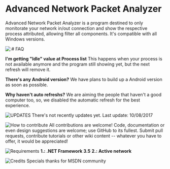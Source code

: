 # Advanced Network Packet Analyzer

Advanced Network Packet Analyzer is a program destined to only monitorate your network in/out connection and show the respective process attributed, allowing filter all components. It's compatible with all Windows versions.

<img align="left" src="https://assets-cdn.github.com/images/icons/emoji/unicode/1f531.png">
# FAQ

**I'm getting "Idle" value at Process list**
This happens when your process is not available anymore and the program still showing yet, but the next refresh will remove it.

**There's any Android version?**
We have plans to build up a Android version as soon as possible.

**Why haven't auto refreshs?**
We are aiming the people that haven't a good computer too, so, we disabled the automatic refresh for the best experience.

![UPDATES](https://assets-cdn.github.com/images/icons/emoji/unicode/2705.png)
There's not recently updates yet.
Last update: 10/08/2017

![How to contribute](https://assets-cdn.github.com/images/icons/emoji/octocat.png)
All contributions are welcome! Code, documentation or even design suggestions are welcome; use GitHub to its fullest. Submit pull requests, contribute tutorials or other wiki content -- whatever you have to offer, it would be appreciated!

![Requirements](https://assets-cdn.github.com/images/icons/emoji/unicode/2757.png)
**1.: .NET Framework 3.5**
**2.: Active network**

![Credits](https://assets-cdn.github.com/images/icons/emoji/octocat.png)
Specials thanks for MSDN community



